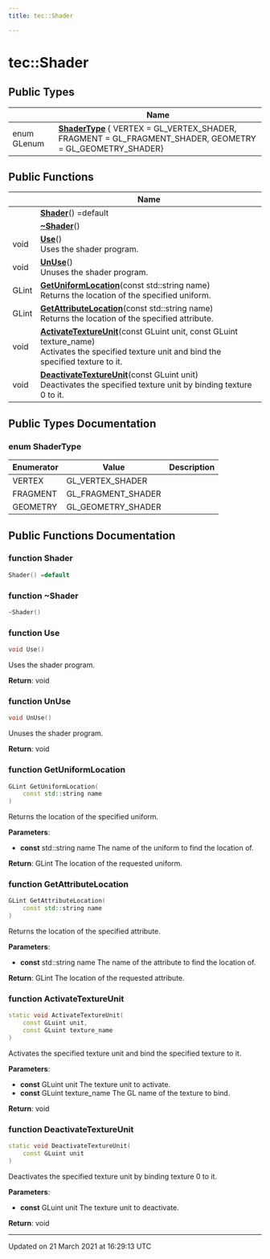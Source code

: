 ```yaml
---
title: tec::Shader

---
```


# tec::Shader



## Public Types

|                | Name           |
| -------------- | -------------- |
| enum GLenum | **[ShaderType](/engine/Classes/classtec_1_1_shader/#enum-shadertype)** { VERTEX = GL_VERTEX_SHADER, FRAGMENT = GL_FRAGMENT_SHADER, GEOMETRY = GL_GEOMETRY_SHADER} |

## Public Functions

|                | Name           |
| -------------- | -------------- |
| | **[Shader](/engine/Classes/classtec_1_1_shader/#function-shader)**() =default |
| | **[~Shader](/engine/Classes/classtec_1_1_shader/#function-~shader)**() |
| void | **[Use](/engine/Classes/classtec_1_1_shader/#function-use)**()<br>Uses the shader program.  |
| void | **[UnUse](/engine/Classes/classtec_1_1_shader/#function-unuse)**()<br>Unuses the shader program.  |
| GLint | **[GetUniformLocation](/engine/Classes/classtec_1_1_shader/#function-getuniformlocation)**(const std::string name)<br>Returns the location of the specified uniform.  |
| GLint | **[GetAttributeLocation](/engine/Classes/classtec_1_1_shader/#function-getattributelocation)**(const std::string name)<br>Returns the location of the specified attribute.  |
| void | **[ActivateTextureUnit](/engine/Classes/classtec_1_1_shader/#function-activatetextureunit)**(const GLuint unit, const GLuint texture_name)<br>Activates the specified texture unit and bind the specified texture to it.  |
| void | **[DeactivateTextureUnit](/engine/Classes/classtec_1_1_shader/#function-deactivatetextureunit)**(const GLuint unit)<br>Deactivates the specified texture unit by binding texture 0 to it.  |

## Public Types Documentation

### enum ShaderType

| Enumerator | Value | Description |
| ---------- | ----- | ----------- |
| VERTEX | GL_VERTEX_SHADER|   |
| FRAGMENT | GL_FRAGMENT_SHADER|   |
| GEOMETRY | GL_GEOMETRY_SHADER|   |




## Public Functions Documentation

### function Shader

```cpp
Shader() =default
```


### function ~Shader

```cpp
~Shader()
```


### function Use

```cpp
void Use()
```

Uses the shader program. 

**Return**: void 

### function UnUse

```cpp
void UnUse()
```

Unuses the shader program. 

**Return**: void 

### function GetUniformLocation

```cpp
GLint GetUniformLocation(
    const std::string name
)
```

Returns the location of the specified uniform. 

**Parameters**: 

  * **const** std::string name The name of the uniform to find the location of. 


**Return**: GLint The location of the requested uniform. 

### function GetAttributeLocation

```cpp
GLint GetAttributeLocation(
    const std::string name
)
```

Returns the location of the specified attribute. 

**Parameters**: 

  * **const** std::string name The name of the attribute to find the location of. 


**Return**: GLint The location of the requested attribute. 

### function ActivateTextureUnit

```cpp
static void ActivateTextureUnit(
    const GLuint unit,
    const GLuint texture_name
)
```

Activates the specified texture unit and bind the specified texture to it. 

**Parameters**: 

  * **const** GLuint unit The texture unit to activate. 
  * **const** GLuint texture_name The GL name of the texture to bind. 


**Return**: void 

### function DeactivateTextureUnit

```cpp
static void DeactivateTextureUnit(
    const GLuint unit
)
```

Deactivates the specified texture unit by binding texture 0 to it. 

**Parameters**: 

  * **const** GLuint unit The texture unit to deactivate. 


**Return**: void 

-------------------------------

Updated on 21 March 2021 at 16:29:13 UTC